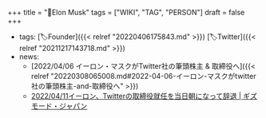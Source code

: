 +++
title = "👨Elon Musk"
tags = ["WIKI", "TAG", "PERSON"]
draft = false
+++

-   tags: [🏷Founder]({{< relref "20220406175843.md" >}}) [🏷Twitter]({{< relref "20211217143718.md" >}})
-   news:
    -   [2022/04/06 イーロン・マスクがTwitter社の筆頭株主 & 取締役へ]({{< relref "20220308065008.md#2022-04-06-イーロン-マスクがtwitter社の筆頭株主-and-取締役へ" >}})
    -   [2022/04/11イーロン、Twitterの取締役就任を当日朝になって辞退 | ギズモード・ジャパン](https://www.gizmodo.jp/2022/04/elon-declines-twitter-board.html?utm_source=dlvr.it&utm_medium=twitter&utm_campaign=0e3d3fc7b0dda597aeedc4c43bc691c7)
